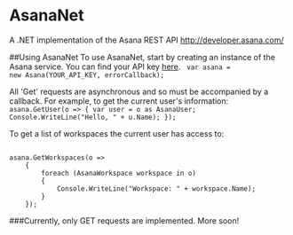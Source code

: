 # AsanaNet
A .NET implementation of the Asana REST API
http://developer.asana.com/

##Using AsanaNet
To use AsanaNet, start by creating an instance of the Asana service. You can find your API key [here](http://app.asana.com/-/account_api).
<code>
     var asana = new Asana(YOUR_API_KEY, errorCallback);
</code>

All 'Get' requests are asynchronous and so must be accompanied by a callback.
For example, to get the current user's information:
<code>
    asana.GetUser(o =>
    {
            var user = o as AsanaUser;
            Console.WriteLine("Hello, " + u.Name);
    });
</code>

To get a list of workspaces the current user has access to:

<code>
asana.GetWorkspaces(o =>
    {
        foreach (AsanaWorkspace workspace in o)
        {
            Console.WriteLine("Workspace: " + workspace.Name);
        }
    });
</code>

###Currently, only GET requests are implemented. More soon!